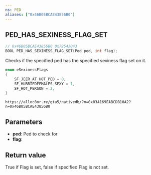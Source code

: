 ```yaml
---
ns: PED
aliases: ["0x46B05BCAE43856B0"]
---
```

## PED_HAS_SEXINESS_FLAG_SET

```c
// 0x46B05BCAE43856B0 0x79543043
BOOL PED_HAS_SEXINESS_FLAG_SET(Ped ped, int flag);
```

Checks if the specified ped has the specified sexiness flag set on it.

```c
enum eSexinessFlags
{
    SF_JEER_AT_HOT_PED = 0,
    SF_HURRIEDFEMALES_SEXY = 1,
    SF_HOT_PERSON = 2,
}
```

```
https://alloc8or.re/gta5/nativedb/?n=0x83A169EABCDB10A2?n=0x46B05BCAE43856B0
```

## Parameters
* **ped**: Ped to check for
* **flag**: 

## Return value
True if Flag is set, false if specified Flag is not set.